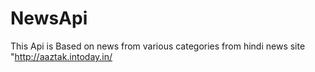 # NewsApi
This Api is Based on news from various categories from hindi news site "http://aaztak.intoday.in/
